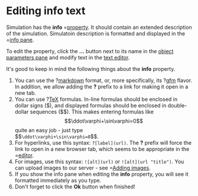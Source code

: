 # Editing info text

Simulation has the **info** =[property](/doc#page/editor-usage-simprop). It should contain an extended description of the simulation.
Simulatoin description is formatted and displayed in the =[info pane](/doc#page/editorpane-info).

To edit the property, click the **...** button next to its name in the [object parameters pane](/doc#page/editorpane-prop) and modify text in the [text editor](/doc#page/editorpane-text).

It's good to keep in mind the following things about the **info** property.
1. You can use the ?[markdown](http://daringfireball.net/projects/markdown/) format, or, more specifically,
   its ?[gfm](https://help.github.com/articles/github-flavored-markdown) flavor. In addition, we allow adding the **?** prefix to a link
   for making it open in a new tab.
2. You can use ?[TeX](http://tug.org/) formulas. In-line formulas should be enclosed in dollar signs (\$), and
   displayed formulas should be enclosed in double-dollar sequences (\$\$). This makes entering formulas like $$\ddot\varphi+\sin\varphi=0$$ quite an easy job -
   just type<br/> \$\$```\ddot\varphi+\sin\varphi=0```\$\$.
3. For hyperlinks, use this syntax: ```?[label](url)```. The **?** prefix will force the link to open in a new browser tab, which seems to be appropriate in the =[editor](/editor).
4. For images, use this syntax: ```![alt](url)``` or ```![alt](url "title")```. You can upload images to our server - see =[Adding images](/doc#page/editor-usage-images).
5. If you show the info pane when editing the **info** property, you will see it formatted immediately as you type.
6. Don't forget to click the **Ok** button when finished!
